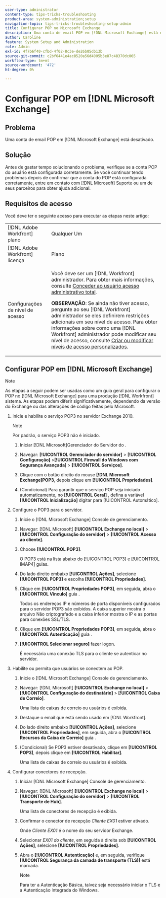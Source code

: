 ```yaml
---
user-type: administrator
content-type: tips-tricks-troubleshooting
product-area: system-administration;setup
navigation-topic: tips-tricks-troubleshooting-setup-admin
title: Configurar POP no Microsoft Exchange
description: Uma conta de email POP em [!DNL Microsoft Exchange] está desativado.
author: Caroline
feature: System Setup and Administration
role: Admin
exl-id: 4f7b6f40-cfbd-4f02-8c3e-de26b05db13b
source-git-commit: c2bf6441e4ac8520a56d4005b3e87c48370dc065
workflow-type: tm+mt
source-wordcount: '472'
ht-degree: 0%

---
```


# Configurar POP em [!DNL Microsoft Exchange]

## Problema

Uma conta de email POP em [!DNL Microsoft Exchange] está desativado.

## Solução

Antes de gastar tempo solucionando o problema, verifique se a conta POP do usuário está configurada corretamente. Se você continuar tendo problemas depois de confirmar que a conta do POP está configurada corretamente, entre em contato com [!DNL Microsoft] Suporte ou um de seus parceiros para obter ajuda adicional.

<!--
<p data-mc-conditions="QuicksilverOrClassic.Draft mode">For instructions on integrating a POP account in Adobe Workfront, see .</p>
-->

## Requisitos de acesso

Você deve ter o seguinte acesso para executar as etapas neste artigo:

<table style="table-layout:auto"> 
 <col> 
 <col> 
 <tbody> 
  <tr> 
   <td role="rowheader">[!DNL Adobe Workfront] plano</td> 
   <td>Qualquer Um</td> 
  </tr> 
  <tr> 
   <td role="rowheader">[!DNL Adobe Workfront] licença</td> 
   <td>Plano</td> 
  </tr> 
  <tr> 
   <td role="rowheader">Configurações de nível de acesso</td> 
   <td> <p>Você deve ser um [!DNL Workfront] administrador. Para obter mais informações, consulte <a href="../../administration-and-setup/add-users/configure-and-grant-access/grant-a-user-full-administrative-access.md" class="MCXref xref">Conceder ao usuário acesso administrativo total</a>.</p> <p><b>OBSERVAÇÃO</b>: Se ainda não tiver acesso, pergunte ao seu [!DNL Workfront] administrador se eles definirem restrições adicionais em seu nível de acesso. Para obter informações sobre como uma [!DNL Workfront] administrador pode modificar seu nível de acesso, consulte <a href="../../administration-and-setup/add-users/configure-and-grant-access/create-modify-access-levels.md" class="MCXref xref">Criar ou modificar níveis de acesso personalizados</a>.</p> </td> 
  </tr> 
 </tbody> 
</table>

## Configurar POP em [!DNL Microsoft Exchange]

>[!NOTE]
>
>As etapas a seguir podem ser usadas como um guia geral para configurar o POP no [!DNL Microsoft Exchange] para uma produção [!DNL Workfront] sistema. As etapas podem diferir significativamente, dependendo da versão do Exchange ou das alterações de código feitas pelo Microsoft.

1. Inicie e habilite o serviço POP3 no servidor Exchange 2010.

   >[!NOTE]
   >
   >Por padrão, o serviço POP3 não é iniciado.

   1. Iniciar [!DNL Microsoft]Gerenciador do Servidor do .
   1. Navegar: **[!UICONTROL Gerenciador do servidor]** > **[!UICONTROL Configuração]** >**[!UICONTROL Firewall do Windows com Segurança Avançada]** > **[!UICONTROL Serviços]**.

   1. Clique com o botão direito do mouse **[!DNL Microsoft Exchange]POP3**, depois clique em **[!UICONTROL Propriedades]**.

   1. (Condicional) Para garantir que o serviço POP seja iniciado automaticamente, no **[!UICONTROL Geral]** , defina a variável **[!UICONTROL Inicialização]** digitar para [!UICONTROL Automático].

1. Configure o POP3 para o servidor.

   1. Inicie o [!DNL Microsoft Exchange] Console de gerenciamento.
   1. Navegar: [!DNL Microsoft] **[!UICONTROL Exchange no local]** > **[!UICONTROL Configuração do servidor]** > **[!UICONTROL Acesso ao cliente]**.

   1. Choose **[!UICONTROL POP3]**.

      O POP3 está na lista abaixo do [!UICONTROL POP3] e [!UICONTROL IMAP4] guias.

   1. Do lado direito embaixo **[!UICONTROL Ações]**, selecione **[!UICONTROL POP3]** e escolha **[!UICONTROL Propriedades]**.

   1. Clique em **[!UICONTROL Propriedades POP3]**, em seguida, abra o **[!UICONTROL Vínculo]** guia .

      Todos os endereços IP e números de porta disponíveis configurados para o servidor POP3 são exibidos. A caixa superior mostra o arquivo Não criptografado e a caixa inferior mostra o IP e as portas para conexões SSL/TLS.

   1. Clique em **[!UICONTROL Propriedades POP3]**, em seguida, abra o **[!UICONTROL Autenticação]** guia .

   1. **[!UICONTROL Selecionar seguro]** fazer logon.

      É necessária uma conexão TLS para o cliente se autenticar no servidor.

1. Habilite ou permita que usuários se conectem ao POP.

   1. Inicie o [!DNL Microsoft Exchange] Console de gerenciamento.
   1. Navegar: [!DNL Microsoft] **[!UICONTROL Exchange no local]** > **[!UICONTROL Configuração do destinatário]** > **[!UICONTROL Caixa de Correio]**.

      Uma lista de caixas de correio ou usuários é exibida.

   1. Destaque o email que está sendo usado em [!DNL Workfront].
   1. Do lado direito embaixo **[!UICONTROL Ações]**, selecione **[!UICONTROL Propriedades]**, em seguida, abra o **[!UICONTROL Recursos da Caixa de Correio]** guia .

   1. (Condicional) Se POP3 estiver desativado, clique em **[!UICONTROL POP3]**, depois clique em **[!UICONTROL Habilitar]**.

      Uma lista de caixas de correio ou usuários é exibida.

1. Configurar conectores de recepção.

   1. Iniciar [!DNL Microsoft Exchange] Console de gerenciamento.
   1. Navegar: [!DNL Microsoft] **[!UICONTROL Exchange no local]** > **[!UICONTROL Configuração do servidor]** > **[!UICONTROL Transporte de Hub]**.

      Uma lista de conectores de recepção é exibida.

   1. Confirmar o conector de recepção *Cliente* *EX01* estiver ativado.

      Onde *Cliente* *EX01* é o nome do seu servidor Exchange.

   1. Selecionar *EX01 do cliente*, em seguida à direita sob **[!UICONTROL Ações]**, selecione **[!UICONTROL Propriedades]**.

   1. Abra o **[!UICONTROL Autenticação]** e, em seguida, verifique **[!UICONTROL Segurança da camada de transporte (TLS)]** está marcada.

      >[!NOTE]
      >
      >Para ter a Autenticação Básica, talvez seja necessário iniciar o TLS e a Autenticação Integrada do Windows.
